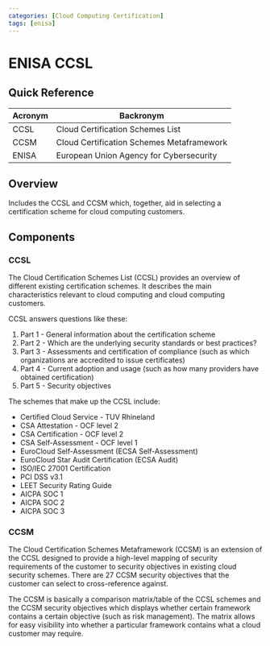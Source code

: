 ```yaml
---
categories: [Cloud Computing Certification]
tags: [enisa]
---
```


# ENISA CCSL

## Quick Reference

| Acronym | Backronym |
| - | - |
| CCSL | Cloud Certification Schemes List |
| CCSM | Cloud Certification Schemes Metaframework |
| ENISA | European Union Agency for Cybersecurity |

## Overview

Includes the CCSL and CCSM which, together, aid in selecting a certification scheme for cloud computing customers.

## Components

### CCSL

The Cloud Certification Schemes List (CCSL) provides an overview of different existing certification schemes. It describes the main characteristics relevant to cloud computing and cloud computing customers.

CCSL answers questions like these:

1. Part 1 - General information about the certification scheme
2. Part 2 - Which are the underlying security standards or best practices?
3. Part 3 - Assessments and certification of compliance (such as which organizations are accredited to issue certificates)
4. Part 4 - Current adoption and usage (such as how many providers have obtained certification)
5. Part 5 - Security objectives

The schemes that make up the CCSL include:

- Certified Cloud Service - TUV Rhineland
- CSA Attestation - OCF level 2
- CSA Certification - OCF level 2
- CSA Self-Assessment - OCF level 1
- EuroCloud Self-Assessment (ECSA Self-Assessment)
- EuroCloud Star Audit Certification (ECSA Audit)
- ISO/IEC 27001 Certification
- PCI DSS v3.1
- LEET Security Rating Guide
- AICPA SOC 1
- AICPA SOC 2
- AICPA SOC 3

### CCSM

The Cloud Certification Schemes Metaframework (CCSM) is an extension of the CCSL designed to provide a high-level mapping of security requirements of the customer to security objectives in existing cloud security schemes. There are 27 CCSM security objectives that the customer can select to cross-reference against.

The CCSM is basically a comparison matrix/table of the CCSL schemes and the CCSM security objectives which displays whether certain framework contains a certain objective (such as risk management). The matrix allows for easy visibility into whether a particular framework contains what a cloud customer may require.
